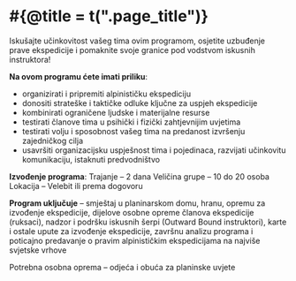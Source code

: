# #{@title = t(".page_title")}

Iskušajte učinkovitost vašeg tima ovim programom, osjetite uzbuđenje prave ekspedicije i pomaknite svoje granice pod vodstvom iskusnih instruktora!

**Na ovom programu ćete imati priliku**:

- organizirati i pripremiti alpinističku ekspediciju
- donositi strateške i taktičke odluke ključne za uspjeh ekspedicije
- kombinirati ograničene ljudske i materijalne resurse
- testirati članove tima u psihički i fizički zahtjevnijim uvjetima
- testirati volju i sposobnost vašeg tima na predanost izvršenju zajedničkog cilja
- usavršiti organizacijsku uspješnost tima i pojedinaca, razvijati učinkovitu komunikaciju, istaknuti predvodništvo

**Izvođenje programa**:
Trajanje – 2 dana
Veličina grupe – 10 do 20 osoba
Lokacija – Velebit ili prema dogovoru

**Program uključuje** – smještaj u planinarskom domu, hranu, opremu za izvođenje ekspedicije, dijelove osobne opreme članova ekspedicije (ruksaci), nadzor i podršku iskusnih šerpi (Outward Bound instruktori), karte i ostale upute za izvođenje ekspedicije, završnu analizu programa i poticajno predavanje o pravim alpinističkim ekspedicijama na najviše svjetske vrhove

Potrebna osobna oprema – odjeća i obuća za planinske uvjete
